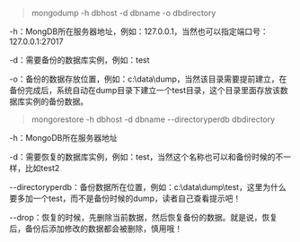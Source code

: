 >mongodump -h dbhost -d dbname -o dbdirectory

-h：MongDB所在服务器地址，例如：127.0.0.1，当然也可以指定端口号：127.0.0.1:27017

-d：需要备份的数据库实例，例如：test

-o：备份的数据存放位置，例如：c:\data\dump，当然该目录需要提前建立，在备份完成后，系统自动在dump目录下建立一个test目录，这个目录里面存放该数据库实例的备份数据。


>mongorestore -h dbhost -d dbname --directoryperdb dbdirectory

-h：MongoDB所在服务器地址

-d：需要恢复的数据库实例，例如：test，当然这个名称也可以和备份时候的不一样，比如test2

--directoryperdb：备份数据所在位置，例如：c:\data\dump\test，这里为什么要多加一个test，而不是备份时候的dump，读者自己查看提示吧！

--drop：恢复的时候，先删除当前数据，然后恢复备份的数据。就是说，恢复后，备份后添加修改的数据都会被删除，慎用哦！